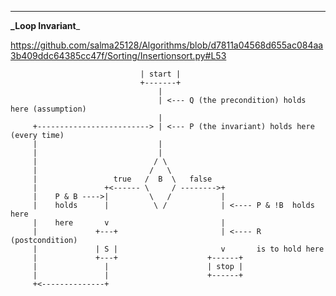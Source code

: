 
-----------------------------------------------------------------------------------------------------
**_Loop Invariant**_

https://github.com/salma25128/Algorithms/blob/d7811a04568d655ac084aa3b409ddc64385cc47f/Sorting/Insertionsort.py#L53

                                 | start |
                                 +-------+
                                     |
                                     | <--- Q (the precondition) holds here (assumption)
                                     |
         +-------------------------> | <--- P (the invariant) holds here (every time)
         |                           |
         |                           |
         |                          / \
         |                         /   \
         |                 true   /  B  \   false
         |               +<------ \     / -------->+
         |    P & B ---->|         \   /           |
         |    holds      |          \ /            | <---- P & !B  holds here
         |    here       v                         |
         |             +---+                       | <---- R (postcondition)
         |             | S |                       v       is to hold here
         |             +---+                    +------+
         |               |                      | stop |
         |               |                      +------+
         +<--------------+
